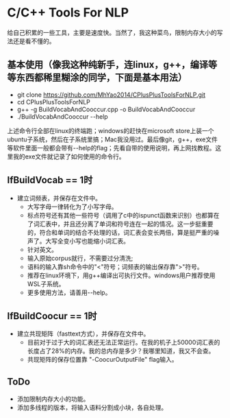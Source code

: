 # C/C++ Tools For NLP
给自己积累的一些工具，主要是速度快。当然了，我这种菜鸟，限制内存大小的写法还是看不懂的。
## 基本使用（像我这种纯新手，连linux，g++，编译等等东西都稀里糊涂的同学，下面是基本用法）
+ git clone https://github.com/MhYao2014/CPlusPlusToolsForNLP.git
+ cd CPlusPlusToolsForNLP
+ g++ -g BuildVocabAndCooccur.cpp -o BuildVocabAndCooccur
+ ./BuildVocabAndCooccur --help

上述命令行全部在linux的终端跑；windows的赶快在microsoft store上装一个ubuntu子系统，然后在子系统里搞；Mac我没用过。最后像git，g++，exe文件等软件里面一般都会带有--help的flag；先看自带的使用说明，再上网找教程。这里我的exe文件就记录了如何使用的命令行。
## IfBuildVocab == 1时
+ 建立词频表，并保存在文件中。
  + 大写字母一律转化为了小写字母。
  + 标点符号还有其他一些符号（调用了c中的ispunct函数来识别）也都算在了词汇表中，并且还分离了单词和符号连在一起的情况。这一步挺重要的，符合和单词的结合不处理的话，词汇表会变长两倍，算是挺严重的噪声了。大写全变小写也能缩小词汇表。
  + 针对英文。
  + 输入原始corpus就行，不需要过分清洗;
  + 语料的输入靠sh命令中的"<"符号；词频表的输出保存靠">"符号。
  + 推荐在linux环境下，用g++编译出可执行文件。windows用户推荐使用WSL子系统。
  + 更多使用方法，请善用--help。
## IfBuildCoocur == 1时
+ 建立共现矩阵（fasttext方式），并保存在文件中。
  + 目前对于过于大的词汇表还无法正常运行。在我的机子上50000词汇表的长度占了28%的内存。我的总内存是多少？我哪里知道，我又不会查。
  + 共现矩阵的保存位置靠 "-CoocurOutputFile" flag输入。
## ToDo
+ 添加限制内存大小的功能。
+ 添加多线程的版本，将输入语料分割成小块，各自处理。
